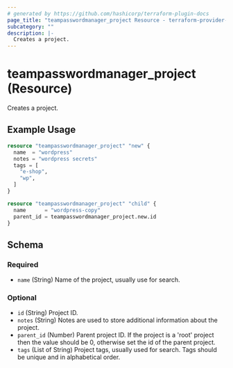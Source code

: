 ```yaml
---
# generated by https://github.com/hashicorp/terraform-plugin-docs
page_title: "teampasswordmanager_project Resource - terraform-provider-teampasswordmanager"
subcategory: ""
description: |-
  Creates a project.
---
```


# teampasswordmanager_project (Resource)

Creates a project.

## Example Usage

```terraform
resource "teampasswordmanager_project" "new" {
  name  = "wordpress"
  notes = "wordpress secrets"
  tags = [
    "e-shop",
    "wp",
  ]
}

resource "teampasswordmanager_project" "child" {
  name      = "wordpress-copy"
  parent_id = teampasswordmanager_project.new.id
}
```

<!-- schema generated by tfplugindocs -->
## Schema

### Required

- `name` (String) Name of the project, usually use for search.

### Optional

- `id` (String) Project ID.
- `notes` (String) Notes are used to store additional information about the project.
- `parent_id` (Number) Parent project ID. If the project is a 'root' project then the value should be 0, otherwise set the id of the parent project.
- `tags` (List of String) Project tags, usually used for search. Tags should be unique and in alphabetical order.


